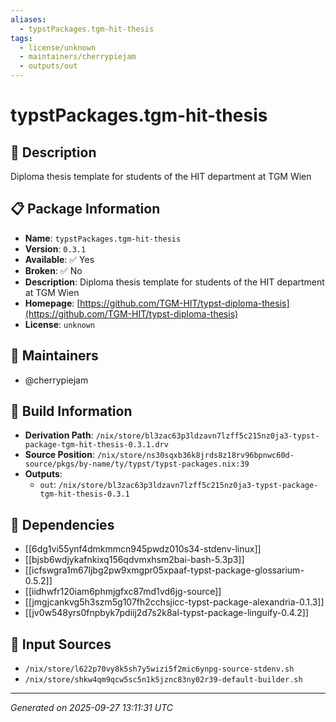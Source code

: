 ```yaml
---
aliases:
  - typstPackages.tgm-hit-thesis
tags:
  - license/unknown
  - maintainers/cherrypiejam
  - outputs/out
---
```


# typstPackages.tgm-hit-thesis

## 📝 Description

Diploma thesis template for students of the HIT department at TGM Wien

## 📋 Package Information

- **Name**: `typstPackages.tgm-hit-thesis`
- **Version**: `0.3.1`
- **Available**: ✅ Yes
- **Broken**: ✅ No
- **Description**: Diploma thesis template for students of the HIT department at TGM Wien
- **Homepage**: [https://github.com/TGM-HIT/typst-diploma-thesis](https://github.com/TGM-HIT/typst-diploma-thesis)
- **License**: `unknown`
## 👥 Maintainers

- @cherrypiejam


## 🔧 Build Information

- **Derivation Path**: `/nix/store/bl3zac63p3ldzavn7lzff5c215nz0ja3-typst-package-tgm-hit-thesis-0.3.1.drv`
- **Source Position**: `/nix/store/ns30sqxb36k8jrds8z18rv96bpnwc60d-source/pkgs/by-name/ty/typst/typst-packages.nix:39`
- **Outputs**:
  - `out`:  `/nix/store/bl3zac63p3ldzavn7lzff5c215nz0ja3-typst-package-tgm-hit-thesis-0.3.1`

## 🔗 Dependencies

- [[6dg1vi55ynf4dmkmmcn945pwdz010s34-stdenv-linux]]
- [[bjsb6wdjykafnkixq156qdvmxhsm2bai-bash-5.3p3]]
- [[icfswgra1m67ljbg2pw9xmgpr05xpaaf-typst-package-glossarium-0.5.2]]
- [[iidhwfr120iam6phmjgfxc87md1vd6jg-source]]
- [[jmgjcankvg5h3szm5g107fh2cchsjicc-typst-package-alexandria-0.1.3]]
- [[jv0w548yrs0fnpbyk7pdiij2d7s2k8al-typst-package-linguify-0.4.2]]

## 📁 Input Sources

- `/nix/store/l622p70vy8k5sh7y5wizi5f2mic6ynpg-source-stdenv.sh`
- `/nix/store/shkw4qm9qcw5sc5n1k5jznc83ny02r39-default-builder.sh`

---
*Generated on 2025-09-27 13:11:31 UTC*
